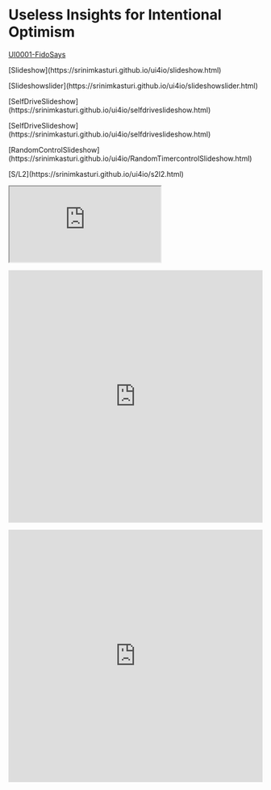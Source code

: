 # Useless Insights for Intentional Optimism

[UI0001-FidoSays](https://srinimkasturi.github.io/ui4io/Fido0001.md)
<p></p>
[Slideshow](https://srinimkasturi.github.io/ui4io/slideshow.html)
<p></p>
[Slideshowslider](https://srinimkasturi.github.io/ui4io/slideshowslider.html)
<p></p>
[SelfDriveSlideshow](https://srinimkasturi.github.io/ui4io/selfdriveslideshow.html)
<p></p>
[SelfDriveSlideshow](https://srinimkasturi.github.io/ui4io/selfdriveslideshow.html)
<p></p>
[RandomControlSlideshow](https://srinimkasturi.github.io/ui4io/RandomTimercontrolSlideshow.html)
<p></p>
[S/L2](https://srinimkasturi.github.io/ui4io/s2l2.html)
<p></p>
<iframe src="https://srinimkasturi.github.io/ui4io/Fido0001.md" title="Fido0001"></iframe>
<p></p>
<iframe width="760px" height="500px" src="https://sway.office.com/s/PV2qCDVsGJsC2N75/embed" frameborder="0" marginheight="0" marginwidth="0" max-width="100%" sandbox="allow-forms allow-modals allow-orientation-lock allow-popups allow-same-origin allow-scripts" scrolling="no" style="border: none; max-width: 100%; max-height: 100vh" allowfullscreen mozallowfullscreen msallowfullscreen webkitallowfullscreen></iframe>
<p></p>
<iframe width="760px" height="500px" src="https://sway.office.com/s/Wg2GJNudHKhCjEw9/embed" frameborder="0" marginheight="0" marginwidth="0" max-width="100%" sandbox="allow-forms allow-modals allow-orientation-lock allow-popups allow-same-origin allow-scripts" scrolling="no" style="border: none; max-width: 100%; max-height: 100vh" allowfullscreen mozallowfullscreen msallowfullscreen webkitallowfullscreen></iframe>
